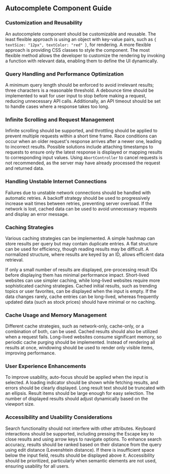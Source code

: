 Autocomplete Component Guide
----------------------------

### Customization and Reusability

An autocomplete component should be customizable and reusable. The least flexible approach is using an object with key-value pairs, such as `{ textSize: "12px", textColor: "red" }`, for rendering. A more flexible approach is providing CSS classes to style the component. The most flexible method allows the developer to customize the rendering by invoking a function with relevant data, enabling them to define the UI dynamically.

### Query Handling and Performance Optimization

A minimum query length should be enforced to avoid irrelevant results; three characters is a reasonable threshold. A debounce time should be implemented to wait for user input to stop before making a request, reducing unnecessary API calls. Additionally, an API timeout should be set to handle cases where a response takes too long.

### Infinite Scrolling and Request Management

Infinite scrolling should be supported, and throttling should be applied to prevent multiple requests within a short time frame. Race conditions can occur when an older request's response arrives after a newer one, leading to incorrect results. Possible solutions include attaching timestamps to requests to ensure only the latest response is displayed or mapping results to corresponding input values. Using `AbortController` to cancel requests is not recommended, as the server may have already processed the request and returned data.

### Handling Unstable Internet Connections

Failures due to unstable network connections should be handled with automatic retries. A backoff strategy should be used to progressively increase wait times between retries, preventing server overload. If the network is lost, cached data can be used to avoid unnecessary requests and display an error message.

### Caching Strategies

Various caching strategies can be implemented. A simple hashmap can store results per query but may contain duplicate entries. A flat structure can be used for efficiency, though reading results may be difficult. A normalized structure, where results are keyed by an ID, allows efficient data retrieval.

If only a small number of results are displayed, pre-processing result IDs before displaying them has minimal performance impact. Short-lived websites can use simpler caching, while long-lived websites require more sophisticated caching strategies. Cached initial results, such as trending topics or user favorites, can be displayed when the input is empty. If the data changes rarely, cache entries can be long-lived, whereas frequently updated data (such as stock prices) should have minimal or no caching.

### Cache Usage and Memory Management

Different cache strategies, such as network-only, cache-only, or a combination of both, can be used. Cached results should also be utilized when a request fails. Long-lived websites consume significant memory, so periodic cache purging should be implemented. Instead of rendering all results at once, windowing should be used to render only visible items, improving performance.

### User Experience Enhancements

To improve usability, auto-focus should be applied when the input is selected. A loading indicator should be shown while fetching results, and errors should be clearly displayed. Long result text should be truncated with an ellipsis. Result items should be large enough for easy selection. The number of displayed results should adjust dynamically based on the viewport size.

### Accessibility and Usability Considerations

Search functionality should not interfere with other attributes. Keyboard interactions should be supported, including pressing the Escape key to close results and using arrow keys to navigate options. To enhance search accuracy, results should be ranked based on their distance from the query using edit distance (Levenshtein distance). If there is insufficient space below the input field, results should be displayed above it. Accessibility should be prioritized, particularly when semantic elements are not used, ensuring usability for all users.